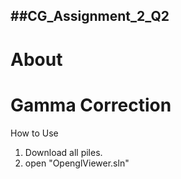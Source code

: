 ##CG_Assignment_2_Q2
---
About
===
Gamma Correction
===
How to Use

1. Download all piles.
2. open "OpenglViewer.sln"
